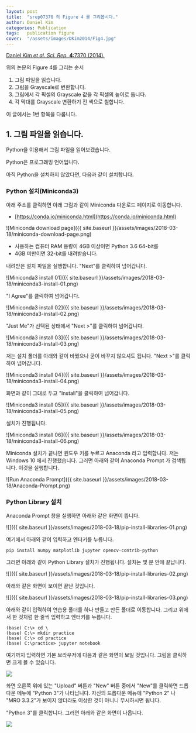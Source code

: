 ```yaml
---
layout: post
title:  "srep07370 의 Figure 4 를 그려봅시다."
author: Daniel Kim
categories: Publication
tags:	publication figure
cover:  "/assets/images/DKim2014/Fig4.jpg"
---
```


[Daniel Kim *et al.* *Sci. Rep.* **4**:7370 (2014).](https://www.nature.com/articles/srep07370)

위의 논문의 Figure 4를 그리는 순서

1. 그림 파일을 읽습니다. 
2. 그림을 Grayscale로 변환합니다. 
3. 그림에서 각 픽셀의 Grayscale 값을 각 픽셀의 높이로 둡니다.
4. 각 막대를 Grayscale 변환하기 전 색으로 칠합니다.

이 글에서는 1번 항목을 다룹니다.


## 1. 그림 파일을 읽습니다.
Python을 이용해서 그림 파일을 읽어보겠습니다. 

Python은 프로그래밍 언어입니다. 

아직 Python을 설치하지 않았다면, 다음과 같이 설치합니다.

### Python 설치(Miniconda3)
아래 주소를 클릭하면 아래 그림과 같이 Miniconda 다운로드 페이지로 이동합니다.
- [https://conda.io/miniconda.html](https://conda.io/miniconda.html)

![Miniconda download page]({{ site.baseurl }}/assets/images/2018-03-18/miniconda-download-page.png)

- 사용하는 컴퓨터 RAM 용량이 4GB 이상이면 Python 3.6 64-bit를 
- 4GB 미만이면 32-bit를 내려받습니다.

내려받은 설치 파일을 실행합니다. "Next"를 클릭하여 넘어갑니다.

![Miniconda3 install 01]({{ site.baseurl }}/assets/images/2018-03-18/miniconda3-install-01.png)

"I Agree"를 클릭하여 넘어갑니다.

![Miniconda3 install 02]({{ site.baseurl }}/assets/images/2018-03-18/miniconda3-install-02.png)

"Just Me"가 선택된 상태에서 "Next >"를 클릭하여 넘어갑니다.

![Miniconda3 install 03]({{ site.baseurl }}/assets/images/2018-03-18/miniconda3-install-03.png)

저는 설치 폴더를 아래와 같이 바꿨으나 굳이 바꾸지 않으셔도 됩니다. "Next >"를 클릭하여 넘어갑니다.

![Miniconda3 install 04]({{ site.baseurl }}/assets/images/2018-03-18/miniconda3-install-04.png)

화면과 같이 그대로 두고 "Install"을 클릭하여 넘어갑니다.

![Miniconda3 install 05]({{ site.baseurl }}/assets/images/2018-03-18/miniconda3-install-05.png)

설치가 진행됩니다.

![Miniconda3 install 06]({{ site.baseurl }}/assets/images/2018-03-18/miniconda3-install-06.png)

Miniconda 설치가 끝나면 윈도우 키를 누르고 Anaconda 라고 입력합니다. 저는 Windows 10 에서 진행했습니다.
그러면 아래와 같이 Anaconda Prompt 가 검색됩니다. 이것을 실행합니다.

![Run Anaconda Prompt]({{ site.baseurl }}/assets/images/2018-03-18/Anaconda-Prompt.png)


### Python Library 설치
Anaconda Prompt 창을 실행하면 아래와 같은 화면이 뜹니다.

![]({{ site.baseurl }}/assets/images/2018-03-18/pip-install-libraries-01.png)

여기에서 아래와 같이 입력하고 엔터키를 누릅니다.

```shell
pip install numpy matplotlib jupyter opencv-contrib-python
```

그러면 아래와 같이 Python Library 설치가 진행됩니다. 설치는 몇 분 안에 끝납니다.

![]({{ site.baseurl }}/assets/images/2018-03-18/pip-install-libraries-02.png)

아래와 같은 화면이 보이면 끝난 것입니다.

![]({{ site.baseurl }}/assets/images/2018-03-18/pip-install-libraries-03.png)

아래와 같이 입력하여 연습용 폴더를 하나 만들고 만든 폴더로 이동합니다. 
그리고 위에서 한 것처럼 한 줄씩 입력하고 엔터키를 누릅니다.

```shell
(base) C:\> cd \
(base) C:\> mkdir practice
(base) C:\> cd practice
(base) C:\practice> jupyter notebook
```

여기까지 입력하면 기본 브라우저에 다음과 같은 화면이 보일 것입니다.
그림을 클릭하면 크게 볼 수 있습니다.

<a href="{{ site.baseurl }}/assets/images/2018-03-18/jupyter-notebook-home-01.png" data-lightbox="falcon9-large">
  <img src="{{ site.baseurl }}/assets/images/2018-03-18/jupyter-notebook-home-01.png">
</a>

화면 오른쪽 위에 있는 "Upload" 버튼과 "New" 버튼 중에서 "New"를 클릭하면 드롭다운 메뉴에 "Python 3"가 나타납니다. 자신의 드롭다운 메뉴에 "Python 2" 나 "MRO 3.3.2"가 보이지 않더라도 이상한 것이 아니니 무시하시면 됩니다.

"Python 3"를 클릭합니다. 그러면 아래와 같은 화면이 나옵니다.

<a href="{{ site.baseurl }}/assets/images/2018-03-18/jupyter-notebook-Untitled-01.png" data-lightbox="falcon9-large">
  <img src="{{ site.baseurl }}/assets/images/2018-03-18/jupyter-notebook-Untitled-01.png">
</a>

